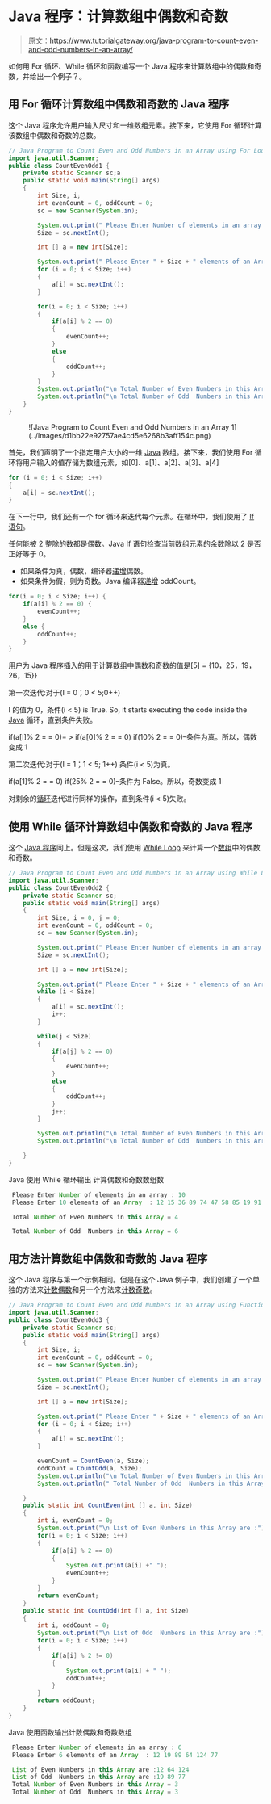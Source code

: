 # Java 程序：计算数组中偶数和奇数

> 原文：<https://www.tutorialgateway.org/java-program-to-count-even-and-odd-numbers-in-an-array/>

如何用 For 循环、While 循环和函数编写一个 Java 程序来计算数组中的偶数和奇数，并给出一个例子？。

## 用 For 循环计算数组中偶数和奇数的 Java 程序

这个 Java 程序允许用户输入尺寸和一维数组元素。接下来，它使用 For 循环计算该数组中偶数和奇数的总数。

```java
// Java Program to Count Even and Odd Numbers in an Array using For Loop
import java.util.Scanner;
public class CountEvenOdd1 {
	private static Scanner sc;a
	public static void main(String[] args) 
	{
		int Size, i;
		int evenCount = 0, oddCount = 0;
		sc = new Scanner(System.in);

		System.out.print(" Please Enter Number of elements in an array : ");
		Size = sc.nextInt();	

		int [] a = new int[Size];

		System.out.print(" Please Enter " + Size + " elements of an Array  : ");
		for (i = 0; i < Size; i++)
		{
			a[i] = sc.nextInt();
		}   

		for(i = 0; i < Size; i++)
		{
			if(a[i] % 2 == 0)
			{
				evenCount++;
			}
			else
			{
				oddCount++;
			}
		}		
		System.out.println("\n Total Number of Even Numbers in this Array = " + evenCount);
		System.out.println("\n Total Number of Odd  Numbers in this Array = " + oddCount);
	}
}
```

<figure class="wp-block-image">![Java Program to Count Even and Odd Numbers in an Array 1](../Images/d1bb22e92757ae4cd5e6268b3aff154c.png)</figure>

首先，我们声明了一个指定用户大小的一维 [Java](https://www.tutorialgateway.org/java-tutorial/) 数组。接下来，我们使用 For 循环将用户输入的值存储为数组元素，如[0]、a[1]、a[2]、a[3]、a[4]

```java
for (i = 0; i < Size; i++)
{
	a[i] = sc.nextInt();
}
```

在下一行中，我们还有一个 for 循环来迭代每个元素。在循环中，我们使用了 [If 语句](https://www.tutorialgateway.org/java-if-statement/)。

任何能被 2 整除的数都是偶数。Java If 语句检查当前数组元素的余数除以 2 是否正好等于 0。

*   如果条件为真，偶数，编译器[递增](https://www.tutorialgateway.org/increment-and-decrement-operators-in-java/)偶数。
*   如果条件为假，则为奇数。Java 编译器[递增](https://www.tutorialgateway.org/increment-and-decrement-operators-in-java/) oddCount。

```java
for(i = 0; i < Size; i++) {
	if(a[i] % 2 == 0) {
		evenCount++;
	}
	else {
		oddCount++;
	}
}
```

用户为 Java 程序插入的用于计算数组中偶数和奇数的值是[5] = {10，25，19，26，15}}

第一次迭代:对于(I = 0；0 < 5;0++)

I 的值为 0，条件(i < 5) is True. So, it starts executing the code inside the [Java](https://www.tutorialgateway.org/java-tutorial/) 循环，直到条件失败。

if(a[I]% 2 = = 0)= > if(a[0]% 2 = = 0)
if(10% 2 = = 0)–条件为真。所以，偶数变成 1

第二次迭代:对于(I = 1；1 < 5; 1++)
条件(i < 5)为真。

if(a[1]% 2 = = 0)
if(25% 2 = = 0)–条件为 False。所以，奇数变成 1

对剩余的[循环](https://www.tutorialgateway.org/java-for-loop/)迭代进行同样的操作，直到条件(i < 5)失败。

## 使用 While 循环计算数组中偶数和奇数的 Java 程序

这个 [Java 程序](https://www.tutorialgateway.org/learn-java-programs/)同上。但是这次，我们使用 [While Loop](https://www.tutorialgateway.org/java-while-loop/) 来计算一个[数组](https://www.tutorialgateway.org/java-array/)中的偶数和奇数。

```java
// Java Program to Count Even and Odd Numbers in an Array using While Loop
import java.util.Scanner;
public class CountEvenOdd2 {
	private static Scanner sc;
	public static void main(String[] args) 
	{
		int Size, i = 0, j = 0;
		int evenCount = 0, oddCount = 0;
		sc = new Scanner(System.in);

		System.out.print(" Please Enter Number of elements in an array : ");
		Size = sc.nextInt();	

		int [] a = new int[Size];

		System.out.print(" Please Enter " + Size + " elements of an Array  : ");
		while (i < Size)
		{
			a[i] = sc.nextInt();
			i++;
		}   

		while(j < Size)
		{
			if(a[j] % 2 == 0)
			{
				evenCount++;
			}
			else
			{
				oddCount++;
			}
			j++;
		}

		System.out.println("\n Total Number of Even Numbers in this Array = " + evenCount);
		System.out.println("\n Total Number of Odd  Numbers in this Array = " + oddCount);

	}
}
```

Java 使用 While 循环输出 计算偶数和奇数数组数

```java
 Please Enter Number of elements in an array : 10
 Please Enter 10 elements of an Array  : 12 15 36 89 74 47 58 85 19 91

 Total Number of Even Numbers in this Array = 4

 Total Number of Odd  Numbers in this Array = 6
```

## 用方法计算数组中偶数和奇数的 Java 程序

这个 Java 程序与第一个示例相同。但是在这个 Java 例子中，我们创建了一个单独的方法来[计数偶数](https://www.tutorialgateway.org/java-program-to-count-even-numbers-in-an-array/)和另一个方法来[计数奇数](https://www.tutorialgateway.org/java-program-to-count-odd-numbers-in-an-array/)。

```java
// Java Program to Count Even and Odd Numbers in an Array using Functions
import java.util.Scanner;
public class CountEvenOdd3 {
	private static Scanner sc;
	public static void main(String[] args) 
	{
		int Size, i;
		int evenCount = 0, oddCount = 0;
		sc = new Scanner(System.in);

		System.out.print(" Please Enter Number of elements in an array : ");
		Size = sc.nextInt();	

		int [] a = new int[Size];

		System.out.print(" Please Enter " + Size + " elements of an Array  : ");
		for (i = 0; i < Size; i++)
		{
			a[i] = sc.nextInt();
		}   

		evenCount = CountEven(a, Size);
		oddCount = CountOdd(a, Size);		
		System.out.println("\n Total Number of Even Numbers in this Array = " + evenCount);
		System.out.println(" Total Number of Odd  Numbers in this Array = " + oddCount);

	}
	public static int CountEven(int [] a, int Size)
	{
		int i, evenCount = 0;
		System.out.print("\n List of Even Numbers in this Array are :");  
		for(i = 0; i < Size; i++)
		{
			if(a[i] % 2 == 0)
			{
				System.out.print(a[i] +" ");
				evenCount++;
			}
		}
		return evenCount;
	}
	public static int CountOdd(int [] a, int Size)
	{
		int i, oddCount = 0;
		System.out.print("\n List of Odd  Numbers in this Array are :");  
		for(i = 0; i < Size; i++)
		{
			if(a[i] % 2 != 0)
			{
				System.out.print(a[i] + " ");
				oddCount++;
			}
		}
		return oddCount;
	}
}
```

Java 使用函数输出计数偶数和奇数数组

```java
 Please Enter Number of elements in an array : 6
 Please Enter 6 elements of an Array  : 12 19 89 64 124 77

 List of Even Numbers in this Array are :12 64 124 
 List of Odd  Numbers in this Array are :19 89 77 
 Total Number of Even Numbers in this Array = 3
 Total Number of Odd  Numbers in this Array = 3
```